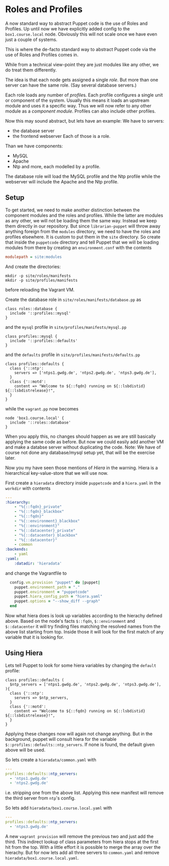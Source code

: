 # Roles and Profiles

A now standard way to abstract Puppet code is the use of Roles and Profiles.
Up until now we have explicitly added config to the `box1.course.local` node.
Obviously this will not scale once we have even just a couple of systems.

This is where the de-facto standard way to abstract Puppet code via the use of Roles and Profiles comes in.

While from a technical view-point they are just modules like any other, we do treat them differently.

The idea is that each node gets assigned a single *role*.
But more than one server can have the same role. (Say several database servers.)

Each role loads any number of *profile*s.
Each profile configures a single unit or component of the system.
Usually this means it loads an upstream module and uses it a specific way.
Thus we will now refer to any other module as a *component module*.
Profiles can also include other profiles.

Now this may sound abstract, but lets have an example:
We have to servers:
* the database server
* the frontend webserver
Each of those is a role.

Than we have components:
* MySQL
* Apache
* Ntp
and more, each modelled by a profile.

The database role will load the MySQL profile and the Ntp profile while the webserver will include the Apache and the Ntp profile.

## Setup

To get started, we need to make another distinction between the component modules and the roles and profiles.
While the latter are modules as any other, we will not be loading them the same way.
Instead we keep them directly in our repository.
But since `librarian-puppet` will throw away anything foreign from the `modules` directory, we need to have the roles and profiles elsewhere.
It is custom to put them in the `site` directory. So create that inside the `puppetcode` directory and tell Puppet that we will be loading modules from there by creating an `environment.conf` with the contents
```ini
modulepath = site:modules
```
And create the directories:
```
mkdir -p site/roles/manifests
mkdir -p site/profiles/manifests
```
before reloading the Vagrant VM.

Create the database role in `site/roles/manifests/database.pp` as
```puppet
class roles::database {
  include '::profiles::mysql'
}
```
and the `mysql` profile in `site/profiles/manifests/mysql.pp`
```puppet
class profiles::mysql {
  include '::profiles::defaults'
}
```
and the `defaults` profile in `site/profiles/manifests/defaults.pp`
```puppet
class profiles::defaults {
  class {'::ntp':
    servers => ['ntps1.gwdg.de', 'ntps2.gwdg.de', 'ntps3.gwdg.de'],
  }
  class {'::motd':
    content => "Welcome to ${::fqdn} running on ${::lsbdistid} ${::lsbdistrelease}!",
  }
}
```
while the `vagrant.pp` now becomes
```puppet
node 'box1.course.local' {
  include '::roles::database'
}
```

When you apply this, no changes should happen as we are still basically applying the same code as before.
But now we could easily add another VM and make a databse server without duplicating the code.
Note: We have of course not done any database/mysql setup yet, that will be the exercise later.

Now you my have seen those mentions of *Hiera* in the warning.
Hiera is a hierarchical key-value-store that we will use now.

First create a `hieradata` directory inside `puppetcode` and a `hiera.yaml` in the `workdir` with contents
```yaml
---
:hierarchy:
    - "%{::fqdn}_private"
    - "%{::fqdn}_blackbox"
    - "%{::fqdn}"
    - "%{::environment}_blackbox"
    - "%{::environment}"
    - "%{::datacenter}_private"
    - "%{::datacenter}_blackbox"
    - "%{::datacenter}"
    - common
:backends:
    - yaml
:yaml:
    :datadir: 'hieradata'
```
and change the Vagrantfile to
```ruby
  config.vm.provision "puppet" do |puppet|
    puppet.environment_path = "."
    puppet.environment = "puppetcode"
    puppet.hiera_config_path = "hiera.yaml"
    puppet.options = "--show_diff --graph"
  end
```

Now what hiera does is look up variables according to the hierachy defined above.
Based on the node's facts `$::fqdn`, `$::environment` and `$::datacenter` it will try finding files matching the resolved names from the above list starting from top.
Inside those it will look for the first match of any variable that it is looking for.

## Using Hiera

Lets tell Puppet to look for some hiera variables by changing the `default` profile:
```puppet
class profiles::defaults (
  $ntp_servers = ['ntps1.gwdg.de', 'ntps2.gwdg.de', 'ntps3.gwdg.de'],
){
  class {'::ntp':
    servers => $ntp_servers,
  }
  class {'::motd':
    content => "Welcome to ${::fqdn} running on ${::lsbdistid} ${::lsbdistrelease}!",
  }
}
```
Applying these changes now will again not change anything.
But in the background, puppet will consult hiera for the variable `$::profiles::defaults::ntp_servers`.
If none is found, the default given above will be used.

So lets create a `hieradata/common.yaml` with
```yaml
---
profiles::defaults::ntp_servers:
  - 'ntps1.gwdg.de'
  - 'ntps2.gwdg.de'
```
i.e. stripping one from the above list.
Applying this new manifest will remove the third server from `ntp`'s config.

So lets add `hieradata/box1.course.local.yaml` with
```yaml
---
profiles::defaults::ntp_servers:
  - 'ntps3.gwdg.de'
```
A new `vagrant provision` will remove the previous two and just add the third.
This indirect lookup of class parameters from hiera stops at the first hit from the top.
With a little effort it is possible to merge the array over the hierachy.
But for now lets add all three servers to `common.yaml` and remove `hieradata/box1.course.local.yaml`.


